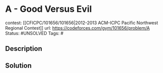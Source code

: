 # A - Good Versus Evil

contest: [[CFICPC/101656/101656|2012-2013 ACM-ICPC Pacific Northwest Regional Contest]]
url: https://codeforces.com/gym/101656/problem/A
Status: #UNSOLVED
Tags: #

## Description

## Solution

